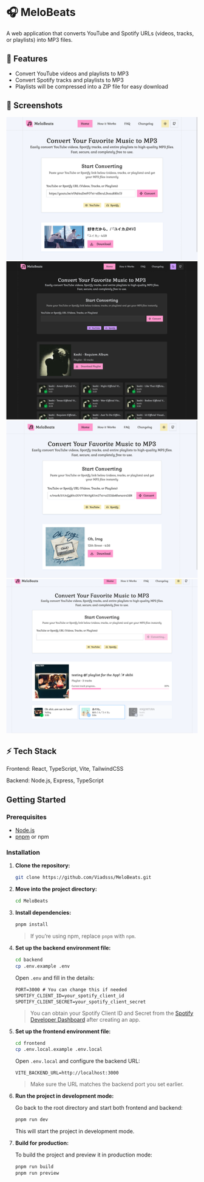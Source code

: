 # 🎧 MeloBeats

A web application that converts YouTube and Spotify URLs (videos, tracks, or playlists) into MP3 files.

## 🚀 Features

-   Convert YouTube videos and playlists to MP3
-   Convert Spotify tracks and playlists to MP3
-   Playlists will be compressed into a ZIP file for easy download

## 📸 Screenshots

![Youtube Video](screenshots/youtube_single.png)
![Youtube Playlist](screenshots/youtube_playlist.png)
![Spotify Track](screenshots/spotify_single.png)
![Spotify Playlist](screenshots/spotify_playlist.png)

## ⚡ Tech Stack

Frontend: React, TypeScript, Vite, TailwindCSS

Backend: Node.js, Express, TypeScript

## Getting Started

### Prerequisites

-   [Node.js](https://nodejs.org/)
-   [pnpm](https://pnpm.io/) or npm

### Installation

1. **Clone the repository:**

    ```bash
    git clone https://github.com/Viadsss/MeloBeats.git
    ```

2. **Move into the project directory:**

    ```bash
    cd MeloBeats
    ```

3. **Install dependencies:**

    ```bash
    pnpm install
    ```

    > If you’re using npm, replace `pnpm` with `npm`.

4. **Set up the backend environment file:**

    ```bash
    cd backend
    cp .env.example .env
    ```

    Open `.env` and fill in the details:

    ```env
    PORT=3000 # You can change this if needed
    SPOTIFY_CLIENT_ID=your_spotify_client_id
    SPOTIFY_CLIENT_SECRET=your_spotify_client_secret
    ```

    > You can obtain your Spotify Client ID and Secret from the [Spotify Developer Dashboard](https://developer.spotify.com/dashboard/applications) after creating an app.

5. **Set up the frontend environment file:**

    ```bash
    cd frontend
    cp .env.local.example .env.local
    ```

    Open `.env.local` and configure the backend URL:

    ```env
    VITE_BACKEND_URL=http://localhost:3000
    ```

    > Make sure the URL matches the backend port you set earlier.

6. **Run the project in development mode:**

    Go back to the root directory and start both frontend and backend:

    ```bash
    pnpm run dev
    ```

    This will start the project in development mode.

7. **Build for production:**

    To build the project and preview it in production mode:

    ```bash
    pnpm run build
    pnpm run preview
    ```
